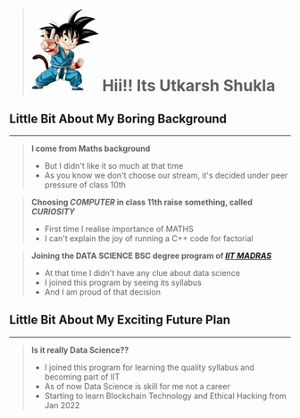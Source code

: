   > # ![!](images/gokuchild.jpg) **Hii!! Its Utkarsh Shukla**             


## Little Bit About My Boring Background
___

  > **I come from Maths background**
  >
  > - But I didn't like it so much at that time
  > - As you know we don't choose our stream, it's decided under peer pressure of class 10th


  > **Choosing *COMPUTER* in class 11th raise something, called *CURIOSITY***
  >
  > - First time I realise importance of MATHS
  > - I can't explain the joy of running a C++ code for factorial


  > **Joining the DATA SCIENCE BSC degree program of [***IIT MADRAS***](https://onlinedegree.iitm.ac.in/index.html)**
  >
  > - At that time I didn't have any clue about data science
  > - I joined this program by seeing its syllabus 
  > - And I am proud of that decision

## Little Bit About My Exciting Future Plan
***

  > **Is it really Data Science??**
  >
  > - I joined this program for learning the quality syllabus and becoming part of IIT 
  > - As of now Data Science is skill for me not a career
  > - Starting to learn Blockchain Technology and Ethical Hacking from Jan 2022  


